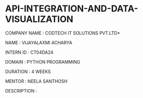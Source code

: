 # API-INTEGRATION-AND-DATA-VISUALIZATION

COMPANY NAME : CODTECH IT SOLUTIONS PVT.LTD*

NAME : VIJAYALAXMI ACHARYA

INTERN ID : CT04DA24

DOMAIN : PYTHON PROGRAMMING

DURATION : 4 WEEKS

MENTOR : NEELA SANTHOSH

DESCRIPTION :
